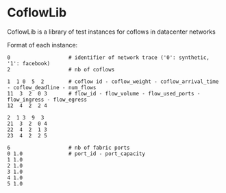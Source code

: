 # CoflowLib
CoflowLib is a library of test instances for coflows in datacenter networks

Format of each instance:

```
0					# identifier of network trace ('0': synthetic, '1': facebook)
2 					# nb of coflows

1  1 0  5  2 		# coflow id - coflow_weight - coflow_arrival_time - coflow_deadline - num_flows
11  3  2  0 3 		# flow_id - flow_volume - flow_used_ports - flow_ingress - flow_egress
12  4  2  2 4

2  1 3  9  3
21  3  2  0 4
22  4  2  1 3
23  4  2  2 5

6 					# nb of fabric ports
0 1.0 				# port_id - port_capacity	
1 1.0
2 1.0
3 1.0
4 1.0
5 1.0
```

